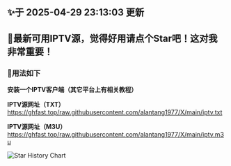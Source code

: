 ## ✨于 2025-04-29 23:13:03 更新
## 🎉最新可用IPTV源，觉得好用请点个Star吧！这对我非常重要！
### 🎈用法如下
**安装一个IPTV客户端（其它平台上有相关教程）**

**IPTV源网址（TXT）** https://ghfast.top/raw.githubusercontent.com/alantang1977/X/main/iptv.txt

**IPTV源网址（M3U）** https://ghfast.top/raw.githubusercontent.com/alantang1977/X/main/iptv.m3u

![Star History Chart](https://api.star-history.com/svg?repos=alantang1977/live)
